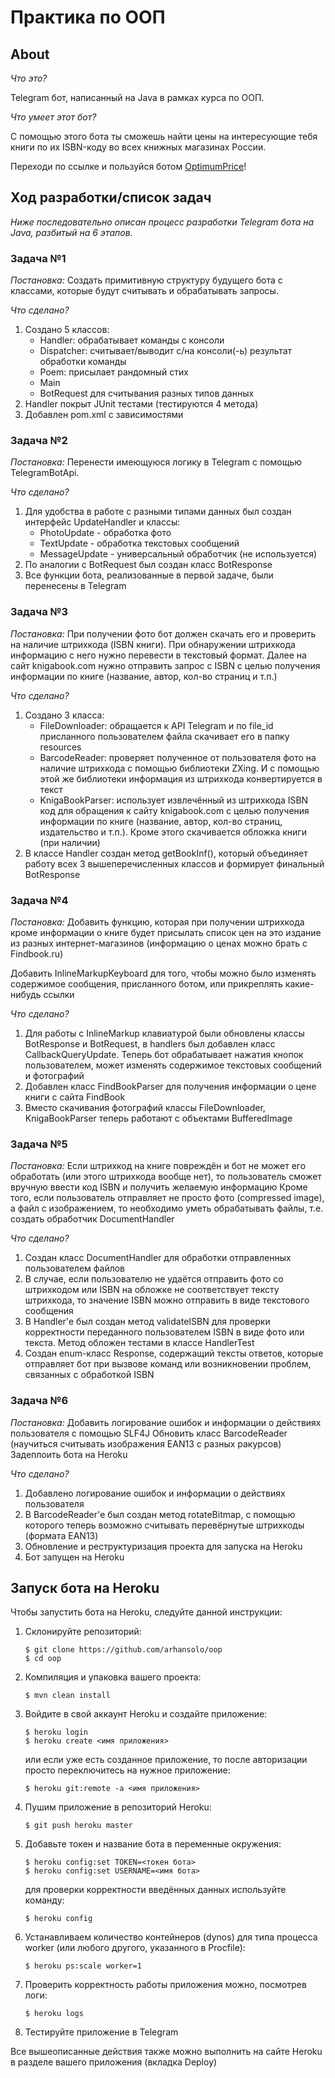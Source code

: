 # Практика по ООП
## About
*Что это?*

Telegram бот, написанный на Java в рамках курса по ООП.

*Что умеет этот бот?*

С помощью этого бота ты сможешь найти цены на интересующие тебя книги по их ISBN-коду во всех книжных магазинах России.

Переходи по ссылке и пользуйся ботом [OptimumPrice](https://t.me/optimumprice_bot)!


## Ход разработки/список задач
*Ниже последовательно описан процесс разработки Telegram бота на Java, разбитый на 6 этапов.*
### Задача №1
*Постановка:*
Создать примитивную структуру будущего бота с классами, которые будут считывать и обрабатывать запросы.

*Что сделано?*
1. Создано 5 классов:
	- Handler: обрабатывает команды с консоли 
	- Dispatcher: считывает/выводит c/на консоли(-ь) результат обработки команды 
	- Poem: присылает рандомный стих 
	- Main
	- BotRequest для считывания разных типов данных
2. Handler покрыт JUnit тестами (тестируются 4 метода)
3. Добавлен pom.xml с зависимостями
### Задача №2
*Постановка:*
Перенести имеющуюся логику в Telegram с помощью TelegramBotApi.

*Что сделано?*
1. Для удобства в работе с разными типами данных был создан интерфейс UpdateHandler и классы:
	- PhotoUpdate - обработка фото
	- TextUpdate - обработка текстовых сообщений
	- MessageUpdate - универсальный обработчик (не используется)
2. По аналогии с BotRequest был создан класс BotResponse
3. Все функции бота, реализованные в первой задаче, были перенесены в Telegram
### Задача №3
*Постановка:*
При получении фото бот должен скачать его и проверить на наличие штрихкода (ISBN книги). При обнаружении штрихкода информацию с него нужно перевести в текстовый формат. Далее на сайт knigabook.com нужно отправить запрос с ISBN с целью получения информации по книге (название, автор, кол-во страниц и т.п.)

*Что сделано?*
1. Создано 3 класса:
	- FileDownloader: обращается к API Telegram и по file_id присланного пользователем файла скачивает его в папку resources
	- BarcodeReader: проверяет полученное от пользователя фото на наличие штрихкода с помощью библиотеки ZXing. И с помощью этой же библиотеки информация из штрихкода конвертируется в текст
	- KnigaBookParser: использует извлечённый из штрихкода ISBN код для обращения к сайту knigabook.com с целью получения информации по книге (название, автор, кол-во страниц, издательство и т.п.). Кроме этого скачивается обложка книги (при наличии) 
2. В классе Handler создан метод getBookInf(), который объединяет работу всех 3 вышеперечисленных классов и формирует финальный BotResponse
### Задача №4
*Постановка:*
Добавить функцию, которая при получении штрихкода кроме информации о книге будет присылать список цен на это издание из разных интернет-магазинов (информацию о ценах можно брать с Findbook.ru)

Добавить InlineMarkupKeyboard для того, чтобы можно было изменять содержимое сообщения, присланного ботом, или прикреплять какие-нибудь ссылки 

*Что сделано?*

1. Для работы с InlineMarkup клавиатурой были обновлены классы BotResponse и BotRequest, в handlers был добавлен класс CallbackQueryUpdate. Теперь бот обрабатывает нажатия кнопок пользователем, может изменять содержимое текстовых сообщений и фотографий 
2. Добавлен класс FindBookParser для получения информации о цене книги с сайта FindBook
3. Вместо скачивания фотографий классы FileDownloader, KnigaBookParser теперь работают с объектами BufferedImage

### Задача №5
*Постановка:*
Если штрихкод на книге повреждён и бот не может его обработать (или этого штрихкода вообще нет), то пользователь сможет вручную ввести код ISBN и получить желаемую информацию
Кроме того, если пользователь отправляет не просто фото (compressed image), а файл с изображением, то необходимо уметь обрабатывать файлы, т.е. создать обработчик DocumentHandler

*Что сделано?*

1. Создан класс DocumentHandler для обработки отправленных пользователем файлов
2. В случае, если пользователю не удаётся отправить фото со штрихкодом или ISBN на обложке не соответствует тексту штрихкода, то значение ISBN можно отправить в виде текстового сообщения
3. В Handler'е был создан метод validateISBN для проверки корректности переданного пользователем ISBN в виде фото или текста. Метод обложен тестами в классе HandlerTest
4. Создан enum-класс Response, содержащий тексты ответов, которые отправляет бот при вызвове команд или возникновении проблем, связанных с обработкой ISBN

### Задача №6
*Постановка:*
Добавить логирование ошибок и информации о действиях пользователя с помощью SLF4J 
Обновить класс BarcodeReader (научиться считывать изображения EAN13 с разных ракурсов)
Задеплоить бота на Heroku

*Что сделано?*

1. Добавлено логирование ошибок и информации о действиях пользователя
2. В BarcodeReader'е был создан метод rotateBitmap, с помощью которого теперь возможно считывать перевёрнутые штрихкоды (формата EAN13)
3. Обновление и реструктуризация проекта для запуска на Heroku
4. Бот запущен на Heroku

## Запуск бота на Heroku
Чтобы запустить бота на Heroku, следуйте данной инструкции:
1. Склонируйте репозиторий:
	````
	$ git clone https://github.com/arhansolo/oop
	$ cd oop
	````
2. Компиляция и упаковка вашего проекта:
	````
	$ mvn clean install
	````
 
3. Войдите в свой аккаунт Heroku и создайте приложение:
	````
	$ heroku login
	$ heroku create <имя приложения>
	````
	или если уже есть созданное приложение, то после авторизации просто переключитесь на нужное приложение:
	````
	$ heroku git:remote -a <имя приложения>
	````
4. Пушим приложение в репозиторий Heroku:
	````
	$ git push heroku master
	````
5. Добавьте токен и название бота в переменные окружения:
	````
	$ heroku config:set TOKEN=<токен бота>
	$ heroku config:set USERNAME=<имя бота>
	````
	для проверки корректности введённых данных используйте команду:
	````
	$ heroku config
	````
6. Устанавливаем количество контейнеров (dynos) для типа процесса worker (или любого другого, указанного в Procfile):
	````
	$ heroku ps:scale worker=1
	````
7. Проверить корректность работы приложения можно, посмотрев логи:
	````
	$ heroku logs
	````
8. Тестируйте приложение в Telegram

Все вышеописанные действия также можно выполнить на сайте Heroku в разделе вашего приложения (вкладка Deploy)